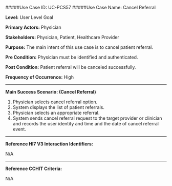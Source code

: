 #####Use Case ID: UC-PCS57
#####Use Case Name: Cancel Referral

**Level:**                     User Level Goal

**Primary Actors:**            Physician

**Stakeholders:**              Physician, Patient, Healthcare Provider

**Purpose:**                   The main intent of this use case is to cancel patient referral.

**Pre Condition:**             Physician must be identified and authenticated.

**Post Condition:**            Patient referral will be canceled successfully.

**Frequency of Occurrence:**   High
__________________________________________________________
**Main Success Scenario: (Cancel Referral)**

1. Physician selects cancel referral option.
2. System displays the list of patient referrals.
3. Physician selects an appropriate referral.
4. System sends cancel referral request to the target provider or clinician and records the user identity and time and the date of cancel referral event.

________________________________________________________________________
**Reference Hl7 V3 Interaction Identifiers:**

N/A
_______________________________________________________________
**Reference CCHIT Criteria:**

N/A
